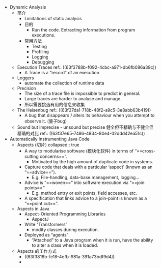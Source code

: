 - Dynamic Analysis
	- 简介
		- Limitations of  static analysis
		- 目的
			- Run the code. Extracting information from program executions.
		- 常用方法
			- Testing
			- Profiling
			- Logging
			- Debugging
	- Execution Traces
	  ref:: ((63f3788b-f092-4cbc-a971-db6fb086a39c))
		- A Trace is a “record” of an execution.
	- Loggers
		- automate the collection of runtime data
	- Precision
		- The size of a trace file is impossible to predict in general.
		- Large traces are harder to analyse and manage.
		- 所以需要挑选有用的信息来收集
	- The Heisenbug
	  ref:: ((63f37da1-718b-48f2-a9c5-3e8abb63b419))
		- A bug that disappears / alters its behaviour when you attempt to observe it. (量子bug)
	- Sound but imprecise - unsound but precise
	  健全但不精确与不健全但精确的对比
	  ref:: ((63f37e65-7486-4834-80e4-02ddd42ea51c))
- Automatically Instrumenting Java Code
	- Aspects (切片)
	  collapsed:: true
		- A way to modularise software (模块化软件) in terms of “==cross-cutting concerns==”.
			- Motivated by the high amount of duplicate code in systems.
		- Capture code that deals with a particular ‘aspect’ (known as an “==advice==”).
			- E.g. File-handling, data-base management, logging...
		- Advice is “==woven==” into software execution via “==join points==”
			- E.g. method entry or exit points, field accesses, etc.
		- A specification that links advice to a join-point is known as a “==point cut==”.
	- Aspects in Java
		- Aspect-Oriented Programming Libraries
			- AspectJ
		- Write “Transformers”
			- modify classes during execution.
		- Deployed as “agents”
			- “Attached” to a Java program when it is run, have the ability to alter a class when it is loaded.
	- Aspects 的工作方式
		- ((63f3818b-fe18-4efb-981a-391a73bdf9d4))
		-